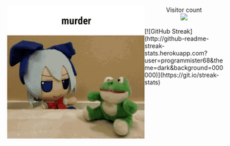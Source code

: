 <p><img src="https://github.com/programmister68/programmister68/blob/main/murder.gif" align="left" width="320px"></p>
 
<p align = "center" > 
  Visitor count<br>
  <img src="https://profile-counter.glitch.me/programmister68/count.svg" />
</p>
<p>
[![GitHub Streak](http://github-readme-streak-stats.herokuapp.com?user=programmister68&theme=dark&background=000000)](https://git.io/streak-stats)
 </p>

